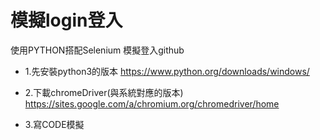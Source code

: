 # 模擬login登入
使用PYTHON搭配Selenium 模擬登入github

- 1.先安裝python3的版本
https://www.python.org/downloads/windows/

- 2.下載chromeDriver(與系統對應的版本)
https://sites.google.com/a/chromium.org/chromedriver/home

- 3.寫CODE模擬



